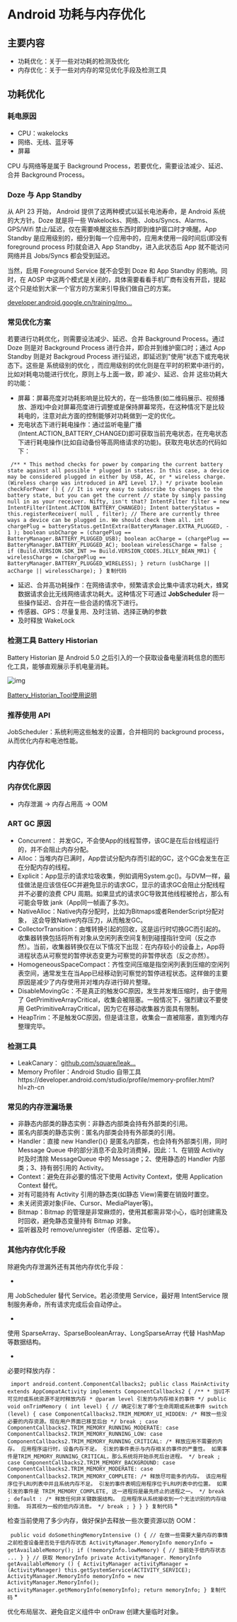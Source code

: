 # Android 功耗与内存优化 #

## 主要内容 ##

* 功耗优化：关于一些对功耗的检测及优化
* 内存优化：关于一些对内存的常见优化手段及检测工具

## 功耗优化 ##

### 耗电原因 ###

* CPU：wakelocks
* 网络、无线、蓝牙等
* 屏幕

CPU 与网络等是属于 Background Process，若要优化，需要设法减少、延迟、合并 Background Process。

### Doze 与 App Standby ###

从 API 23 开始， Android 提供了这两种模式以延长电池寿命，是 Android 系统的大方针。Doze 就是将一些 Wakelocks、网络、Jobs/Syncs、Alarms、GPS/Wifi 禁止/延迟，仅在需要唤醒这些东西时即到维护窗口时才唤醒。App Standby 是应用级别的，细分到每一个应用中的，应用未使用一段时间后(即没有 foreground process 时)就会进入 App Standby，进入此状态后 App 就不能访问网络并且 Jobs/Syncs 都会受到延迟。

当然，启用 Foreground Service 就不会受到 Doze 和 App Standby 的影响。同时，在 AOSP 中这两个模式是关闭的，具体需要看看手机厂商有没有开启，提起这个只是给到大家一个官方的方案来引导我们做自己的方案。

[developer.android.google.cn/training/mo…]( https://link.juejin.im?target=https%3A%2F%2Fdeveloper.android.google.cn%2Ftraining%2Fmonitoring-device-state%2Fdoze-standby.html )

### 常见优化方案 ###

若要进行功耗优化，则需要设法减少、延迟、合并 Background Process。通过 Doze 则是对 Background Process 进行合并，即合并到维护窗口时；通过 App Standby 则是对 Backgroud Process 进行延迟，即延迟到"使用"状态下或充电状态下。这些是 系统级别的优化 ，而应用级别的优化则是在平时的积累中进行的，比如对耗电功能进行优化，原则上与上面一致，即 减少、延迟、合并 这些功耗大的功能：

* 屏幕：屏幕亮度对功耗影响是比较大的，在一些场景(如二维码展示、视频播放、游戏)中会对屏幕亮度进行调整或是保持屏幕常亮，在这种情况下是比较耗电的，注意对此方面的控制能够对功耗做到一定的优化。
* 充电状态下进行耗电操作：通过监听电量广播(Intent.ACTION_BATTERY_CHANGED)即可获取当前充电状态，在充电状态下进行耗电操作(比如自动备份等高网络请求的功能)。获取充电状态的代码如下：

` /** * This method checks for power by comparing the current battery state against all possible * plugged in states. In this case, a device may be considered plugged in either by USB, AC, or * wireless charge. (Wireless charge was introduced in API Level 17.) */ private boolean checkForPower () { // It is very easy to subscribe to changes to the battery state, but you can get the current // state by simply passing null in as your receiver. Nifty, isn't that? IntentFilter filter = new IntentFilter(Intent.ACTION_BATTERY_CHANGED); Intent batteryStatus = this.registerReceiver( null , filter); // There are currently three ways a device can be plugged in. We should check them all. int chargePlug = batteryStatus.getIntExtra(BatteryManager.EXTRA_PLUGGED, - 1 ); boolean usbCharge = (chargePlug == BatteryManager.BATTERY_PLUGGED_USB); boolean acCharge = (chargePlug == BatteryManager.BATTERY_PLUGGED_AC); boolean wirelessCharge = false ; if (Build.VERSION.SDK_INT >= Build.VERSION_CODES.JELLY_BEAN_MR1) { wirelessCharge = (chargePlug == BatteryManager.BATTERY_PLUGGED_WIRELESS); } return (usbCharge || acCharge || wirelessCharge); } 复制代码`

* 延迟、合并高功耗操作：在网络请求中，频繁请求会比集中请求功耗大，蜂窝数据请求会比无线网络请求功耗大。这种情况下可通过 **JobScheduler** 将一些操作延迟、合并在一些合适的情况下进行。
* 传感器、GPS：尽量复用、及时注销、选择正确的参数
* 及时释放 WakeLock

### 检测工具 Battery Historian ###

Battery Historian 是 Android 5.0 之后引入的一个获取设备电量消耗信息的图形化工具，能够直观展示手机电量消耗。

![img](https://user-gold-cdn.xitu.io/2019/6/5/16b26e4728d8bb9d?imageView2/0/w/1280/h/960/format/png/ignore-error/1)

[Battery_Historian_Tool使用说明]( https://link.juejin.im?target=https%3A%2F%2Fwwmmyy.github.io%2F2016%2F12%2F14%2FBattery_Historian_Tool%25E4%25BD%25BF%25E7%2594%25A8%25E8%25AF%25B4%25E6%2598%258E%2F )

### 推荐使用 API ###

JobScheduler：系统利用这些触发的设置，合并相同的 background process，从而优化内存和电池性能。

## 内存优化 ##

### 内存优化原因 ###

* 内存泄漏 -> 内存占用高 -> OOM

### ART GC 原因 ###

* Concurrent： 并发GC，不会使App的线程暂停，该GC是在后台线程运行的，并不会阻止内存分配。
* Alloc：当堆内存已满时，App尝试分配内存而引起的GC，这个GC会发生在正在分配内存的线程。
* Explicit：App显示的请求垃圾收集，例如调用System.gc()。与DVM一样，最佳做法是应该信任GC并避免显示的请求GC，显示的请求GC会阻止分配线程并不必要的浪费 CPU 周期。如果显式的请求GC导致其他线程被抢占，那么有可能会导致 jank（App同一帧画了多次)。
* NativeAlloc：Native内存分配时，比如为Bitmaps或者RenderScript分配对象， 这会导致Native内存压力，从而触发GC。
* CollectorTransition：由堆转换引起的回收，这是运行时切换GC而引起的。收集器转换包括将所有对象从空闲列表空间复制到碰撞指针空间（反之亦然）。当前，收集器转换仅在以下情况下出现：在内存较小的设备上，App将进程状态从可察觉的暂停状态变更为可察觉的非暂停状态（反之亦然）。
* HomogeneousSpaceCompact：齐性空间压缩是指空闲列表到压缩的空闲列表空间，通常发生在当App已经移动到可察觉的暂停进程状态。这样做的主要原因是减少了内存使用并对堆内存进行碎片整理。
* DisableMovingGc：不是真正的触发GC原因，发生并发堆压缩时，由于使用了 GetPrimitiveArrayCritical，收集会被阻塞。一般情况下，强烈建议不要使用 GetPrimitiveArrayCritical，因为它在移动收集器方面具有限制。
* HeapTrim：不是触发GC原因，但是请注意，收集会一直被阻塞，直到堆内存整理完毕。

### 检测工具 ###

* LeakCanary： [github.com/square/leak…]( https://link.juejin.im?target=https%3A%2F%2Fgithub.com%2Fsquare%2Fleakcanary%25EF%25BC%258C%25E6%25AF%2594%25E8%25BE%2583%25E7%25AE%2580%25E5%258D%2595%25EF%25BC%258C%25E4%25BD%25BF%25E7%2594%25A8%25E6%2597%25B6%25E5%2585%25B3%25E9%2597%25AD%25E4%25BB%25A3%25E7%25A0%2581%25E6%25B7%25B7%25E6%25B7%2586 )
* Memory Profiler：Android Studio 自带工具https://developer.android.com/studio/profile/memory-profiler.html?hl=zh-cn

### 常见的内存泄漏场景 ###

* 非静态内部类的静态实例：非静态内部类会持有外部类的引用。
* 匿名内部类的静态实例：匿名内部类会持有外部类的引用。
* Handler：直接 new Handler(){} 是匿名内部类，也会持有外部类引用，同时 Message Queue 中的部分消息不会及时消费掉，因此：1、在销毁 Activity 时及时清除 MessageQueue 中的 Message；2、使用静态的 Handler 内部类；3、持有弱引用的 Activity。
* Context：避免在非必要的情况下使用 Activity Context，使用 Application Context 替代。
* 对有可能持有 Activity 引用的静态类(如静态 View)需要在销毁时置空。
* 未关闭资源对象(File、Cursor、MediaPlayer等)。
* Bitmap：Bitmap 的管理是非常麻烦的，使用其都需非常小心，临时创建需及时回收，避免静态变量持有 Bitmap 对象。
* 监听器及时 remove/unregister（传感器、定位等）。

### 其他内存优化手段 ###

除避免内存泄漏外还有其他内存优化手段：

* 

用 JobScheduler 替代 Service。若必须使用 Service，最好用 IntentService 限制服务寿命，所有请求完成后会自动停止。

* 

使用 SparseArray、SparseBooleanArray、LongSparseArray 代替 HashMap 等数据结构。

* 

必要时释放内存：

` import android.content.ComponentCallbacks2; public class MainActivity extends AppCompatActivity implements ComponentCallbacks2 { /** * 当UI不可见时或系统资源不足时释放内存 * @param level 引发的与内存相关的事件 */ public void onTrimMemory ( int level) { // 确定引发了哪个生命周期或系统事件 switch (level) { case ComponentCallbacks2.TRIM_MEMORY_UI_HIDDEN: /* 释放一些没必要的内存资源。现在用户界面已移至后台 */ break ; case ComponentCallbacks2.TRIM_MEMORY_RUNNING_MODERATE: case ComponentCallbacks2.TRIM_MEMORY_RUNNING_LOW: case ComponentCallbacks2.TRIM_MEMORY_RUNNING_CRITICAL: /* 释放应用不需要的内存。 应用程序运行时，设备内存不足。 引发的事件表示与内存相关的事件的严重性。 如果事件是TRIM_MEMORY_RUNNING_CRITICAL，那么系统将开始杀死后台进程。 */ break ; case ComponentCallbacks2.TRIM_MEMORY_BACKGROUND: case ComponentCallbacks2.TRIM_MEMORY_MODERATE: case ComponentCallbacks2.TRIM_MEMORY_COMPLETE: /* 释放尽可能多的内存。 该应用程序位于LRU列表中并且系统内存不足。 引发的事件表明应用程序位于LRU列表中的位置。 如果引发的事件是 TRIM_MEMORY_COMPLETE, 这一进程将是最先终止的进程之一。 */ break ; default : /* 释放任何非关键数据结构。 应用程序从系统接收到一个无法识别的内存级别值。 将其视为一般的低内存消息。 */ break ; } } } 复制代码`
* 

检查当前使用了多少内存，做好保护去释放一些次要资源以防 OOM：

` public void doSomethingMemoryIntensive () { // 在做一些需要大量内存的事情之前检查设备是否处于低内存状态 ActivityManager.MemoryInfo memoryInfo = getAvailableMemory(); if (!memoryInfo.lowMemory) { // 当前处于低内存状态 ... } } // 获取 MemoryInfo private ActivityManager. MemoryInfo getAvailableMemory () { ActivityManager activityManager = (ActivityManager) this.getSystemService(ACTIVITY_SERVICE); ActivityManager.MemoryInfo memoryInfo = new ActivityManager.MemoryInfo(); activityManager.getMemoryInfo(memoryInfo); return memoryInfo; } 复制代码`
* 

优化布局层次、避免自定义组件中 onDraw 创建大量临时对象。